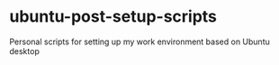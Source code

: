 # ubuntu-post-setup-scripts
Personal scripts for setting up my work environment based on Ubuntu desktop
